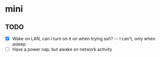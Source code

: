 # mini

## TODO

- [x] Wake on LAN, can I turn on it on when trying ssh? -- I can't, only when asleep
- [ ] Have a power nap, but awake on network activity
